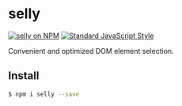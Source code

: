 # selly

[![selly on NPM](https://img.shields.io/npm/v/selly.svg?style=flat-square)](https://www.npmjs.com/package/selly) [![Standard JavaScript Style](https://img.shields.io/badge/code_style-standard-brightgreen.svg?style=flat-square)](http://standardjs.com/)

Convenient and optimized DOM element selection.

## Install

```sh
$ npm i selly --save
```
